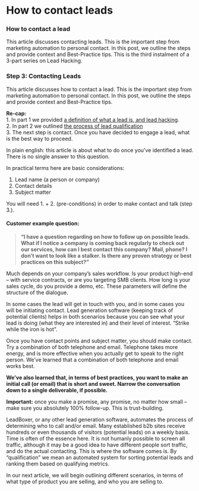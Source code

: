 # How to contact leads

### How to contact a lead

This article discusses contacting leads. This is the important step from marketing automation to personal contact. In this post, we outline the steps and provide context and Best-Practice tips. This is the third instalment of a 3-part series on Lead Hacking.

### Step 3: Contacting Leads

This article discusses how to contact a lead. This is the important step from marketing automation to personal contact. In this post, we outline the steps and provide context and Best-Practice tips.

**Re-cap:**\
1\. In part 1 we provided  [a definition of what a lead is, and lead hacking](https://www.leadboxer.com/blog/lead-hacking-definition/).\
2\. In part 2 we outlined  [the process of lead qualification](https://www.leadboxer.com/blog/lead-qualification/)\
3\. The next step is contact. Once you have decided to engage a lead, what is the best way to proceed.

In plain english: this article is about what to do once you’ve identified a lead.\
There is no single answer to this question.

In practical terms here are basic considerations:

1. &#x20;Lead name (a person or company)
2. Contact details
3. Subject matter

You will need 1. + 2. (pre-conditions) in order to make contact and talk (step 3.).

#### Customer example question:

> **“I have a question regarding on how to follow up on possible leads. What if I notice a company is coming back regularly to check out our services, how can I best contact this company? Mail, phone? I don’t want to look like a stalker. Is there any proven strategy or best practices on this subject?”**

Much depends on your company’s sales workflow. Is your product high-end – with service contracts, or are you targeting SMB clients. How long is your sales cycle, do you provide a demo, etc. These parameters will define the structure of the dialogue.

In some cases the lead will get in touch with you, and in some cases you will be initiating contact. Lead generation software (keeping track of potential clients) helps in both scenarios because you can see what your lead is doing (what they are interested in) and their level of interest. “Strike while the iron is hot”.

Once you have contact points and subject matter, you should make contact. Try a combination of both telephone and email. Telephone takes more energy, and is more effective when you actually get to speak to the right person. We’ve learned that a combination of both telephone and email works best.

**We’ve also learned that, in terms of best practices, you want to make an initial call (or email) that is short and sweet. Narrow the conversation down to a single deliverable, if possible.**

**Important:** once you make a promise, any promise, no matter how small – make sure you absolutely 100% follow-up. This is trust-building.

LeadBoxer, or any other lead generation software, automates the process of determining who to call and/or email. Many established b2b sites receive hundreds or even thousands of visitors (potential leads) on a weekly basis. Time is often of the essence here. It is not humanly possible to screen all traffic, although it may be a good idea to have different people sort traffic, and do the actual contacting. This is where the software comes is. By “qualification” we mean an automated system for sorting potential leads and ranking them based on qualifying metrics.

In our next article, we will begin outlining different scenarios, in terms of what type of product you are selling, and who you are selling to.
